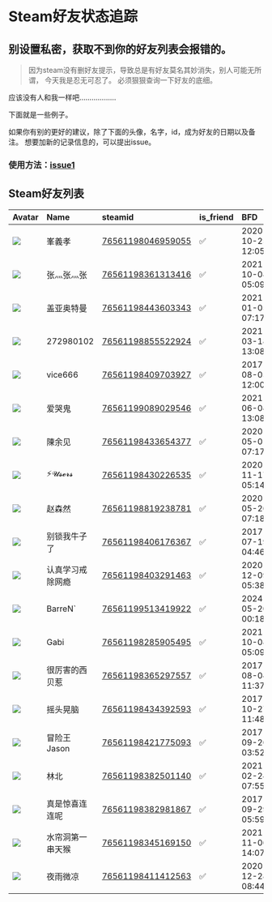 # Steam好友状态追踪
## 别设置私密，获取不到你的好友列表会报错的。

> 因为steam没有删好友提示，导致总是有好友莫名其妙消失，别人可能无所谓，
> 今天我是忍无可忍了。 必须狠狠查询一下好友的底细。

应该没有人和我一样吧………………

下面就是一些例子。

如果你有别的更好的建议，除了下面的头像，名字，id，成为好友的日期以及备注。 想要加新的记录信息的，可以提出issue。

### 使用方法：[issue1](https://github.com/systemannounce/SteamFriends/issues/1)



## Steam好友列表
| Avatar                                                                            | Name      | steamid                                                                     | is_friend   | BFD                 | removed_time   | Remark   |
|:----------------------------------------------------------------------------------|:----------|:----------------------------------------------------------------------------|:------------|:--------------------|:---------------|:---------|
| ![](https://avatars.steamstatic.com/7e381bd775bffbffca4c3f969609e5622a9750f9.jpg) | 峯義孝       | [76561198046959055](https://steamcommunity.com/profiles/76561198046959055/) | ✅           | 2020-10-25 12:05:00 |                |          |
| ![](https://avatars.steamstatic.com/c2cd549990a61381f0911991986de753755bf21a.jpg) | 张灬张灬张     | [76561198361313416](https://steamcommunity.com/profiles/76561198361313416/) | ✅           | 2021-10-08 05:09:11 |                |          |
| ![](https://avatars.steamstatic.com/8a871823722ef6266bf0fd973a67213b5b80f08f.jpg) | 盖亚奥特曼     | [76561198443603343](https://steamcommunity.com/profiles/76561198443603343/) | ✅           | 2021-01-05 07:17:08 |                |          |
| ![](https://avatars.steamstatic.com/fef49e7fa7e1997310d705b2a6158ff8dc1cdfeb.jpg) | 272980102 | [76561198855522924](https://steamcommunity.com/profiles/76561198855522924/) | ✅           | 2021-03-18 13:08:21 |                |          |
| ![](https://avatars.steamstatic.com/6fed44add8f780522a88bb9f8312c0a66a8dc149.jpg) | vice666   | [76561198409703927](https://steamcommunity.com/profiles/76561198409703927/) | ✅           | 2017-08-05 12:00:38 |                |          |
| ![](https://avatars.steamstatic.com/695fc94a1b0942b1019ce462b5d1b2e2c3ae2b05.jpg) | 爱哭鬼       | [76561199089029546](https://steamcommunity.com/profiles/76561199089029546/) | ✅           | 2021-06-04 13:08:48 |                |          |
| ![](https://avatars.steamstatic.com/1eb8d095cf5340aacb647cb5869f4a57cf41e8be.jpg) | 陳余见       | [76561198433654377](https://steamcommunity.com/profiles/76561198433654377/) | ✅           | 2020-05-01 07:17:27 |                |          |
| ![](https://avatars.steamstatic.com/d387854b7e9365aae93b2fd31d27b61435e7df51.jpg) | ⚡𝓤𝓼𝓮𝓻𝓼    | [76561198430226535](https://steamcommunity.com/profiles/76561198430226535/) | ✅           | 2020-11-17 05:14:17 |                |          |
| ![](https://avatars.steamstatic.com/e2de9708486c623859482d2747a0bd75c732fe09.jpg) | 赵森然       | [76561198819238781](https://steamcommunity.com/profiles/76561198819238781/) | ✅           | 2020-05-26 07:18:50 |                |          |
| ![](https://avatars.steamstatic.com/50767cea96889a121066ed45c098873cb258f8f3.jpg) | 别锁我牛子了    | [76561198406176367](https://steamcommunity.com/profiles/76561198406176367/) | ✅           | 2017-07-19 04:46:07 |                |          |
| ![](https://avatars.steamstatic.com/40bf29a0a7d3e4a36e64456677985317e46ff3de.jpg) | 认真学习戒除网瘾  | [76561198403291463](https://steamcommunity.com/profiles/76561198403291463/) | ✅           | 2020-12-09 05:38:57 |                |          |
| ![](https://avatars.steamstatic.com/9d966f3666bc0a0a1a60d0851846f53e1fec34f1.jpg) | BarreN`   | [76561199513419922](https://steamcommunity.com/profiles/76561199513419922/) | ✅           | 2024-05-20 00:18:47 |                |          |
| ![](https://avatars.steamstatic.com/435c0032b08b10f451c5630b34e0a75f0e696d10.jpg) | Gabi      | [76561198285905495](https://steamcommunity.com/profiles/76561198285905495/) | ✅           | 2021-10-08 05:09:10 |                |          |
| ![](https://avatars.steamstatic.com/75c9e7fbfbe4a936376179921b6839fc7773c6e1.jpg) | 很厉害的西贝惹   | [76561198365297557](https://steamcommunity.com/profiles/76561198365297557/) | ✅           | 2017-08-04 11:37:34 |                |          |
| ![](https://avatars.steamstatic.com/532110bf9991ff60d432e6975bcc95862146713f.jpg) | 摇头晃脑      | [76561198434392593](https://steamcommunity.com/profiles/76561198434392593/) | ✅           | 2017-10-27 11:48:45 |                |          |
| ![](https://avatars.steamstatic.com/537e5be41d912bea799ec6b1716c04069b7f03fe.jpg) | 冒险王 Jason | [76561198421775093](https://steamcommunity.com/profiles/76561198421775093/) | ✅           | 2017-09-26 03:52:05 |                |          |
| ![](https://avatars.steamstatic.com/5244e83923cd61ec73fa2d96c5c4c42b2bd9d52f.jpg) | 林北        | [76561198382501140](https://steamcommunity.com/profiles/76561198382501140/) | ✅           | 2021-02-24 07:55:08 |                |          |
| ![](https://avatars.steamstatic.com/f1fbbdade26616f82ef1585d89eeafd2a0ba0182.jpg) | 真是惊喜连连呢   | [76561198382981867](https://steamcommunity.com/profiles/76561198382981867/) | ✅           | 2017-09-29 05:59:20 |                |          |
| ![](https://avatars.steamstatic.com/050b2001cbf516c22b050b1102cc64e4218d561b.jpg) | 水帘洞第一串天猴  | [76561198345169150](https://steamcommunity.com/profiles/76561198345169150/) | ✅           | 2021-11-06 14:07:58 |                |          |
| ![](https://avatars.steamstatic.com/380cc576ba627a05726e119ab3ab3341dee1645b.jpg) | 夜雨微凉      | [76561198411412563](https://steamcommunity.com/profiles/76561198411412563/) | ✅           | 2020-12-28 08:44:53 |                |          |